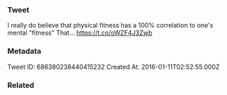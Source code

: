 ### Tweet
I really do believe that physical fitness has a 100% correlation to one's mental "fitness" 
That… https://t.co/oWZF4J3Zwb

### Metadata
Tweet ID: 686380238440415232
Created At: 2016-01-11T02:52:55.000Z

### Related

